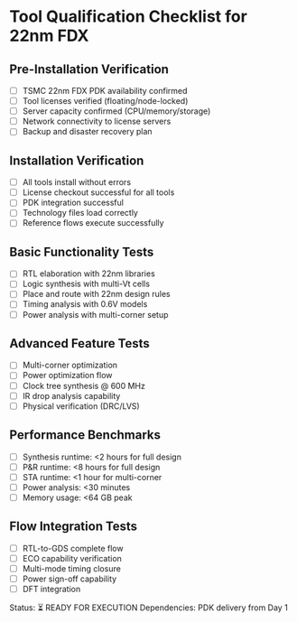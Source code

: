 # Tool Qualification Checklist for 22nm FDX

## Pre-Installation Verification
- [ ] TSMC 22nm FDX PDK availability confirmed
- [ ] Tool licenses verified (floating/node-locked)
- [ ] Server capacity confirmed (CPU/memory/storage)
- [ ] Network connectivity to license servers
- [ ] Backup and disaster recovery plan

## Installation Verification
- [ ] All tools install without errors
- [ ] License checkout successful for all tools
- [ ] PDK integration successful
- [ ] Technology files load correctly
- [ ] Reference flows execute successfully

## Basic Functionality Tests
- [ ] RTL elaboration with 22nm libraries
- [ ] Logic synthesis with multi-Vt cells
- [ ] Place and route with 22nm design rules
- [ ] Timing analysis with 0.6V models
- [ ] Power analysis with multi-corner setup

## Advanced Feature Tests
- [ ] Multi-corner optimization
- [ ] Power optimization flow
- [ ] Clock tree synthesis @ 600 MHz
- [ ] IR drop analysis capability
- [ ] Physical verification (DRC/LVS)

## Performance Benchmarks
- [ ] Synthesis runtime: <2 hours for full design
- [ ] P&R runtime: <8 hours for full design
- [ ] STA runtime: <1 hour for multi-corner
- [ ] Power analysis: <30 minutes
- [ ] Memory usage: <64 GB peak

## Flow Integration Tests
- [ ] RTL-to-GDS complete flow
- [ ] ECO capability verification
- [ ] Multi-mode timing closure
- [ ] Power sign-off capability
- [ ] DFT integration

Status: ⏳ READY FOR EXECUTION
Dependencies: PDK delivery from Day 1
